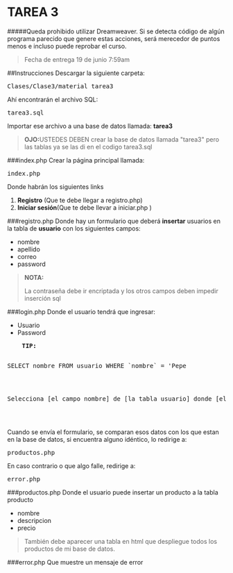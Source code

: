 TAREA 3
===============================
#####Queda prohibido utilizar Dreamweaver. Si se detecta código de algún programa parecido que genere estas acciones, será merecedor de puntos menos e incluso puede reprobar el curso.
<blockquote>
  Fecha de entrega 19 de junio 7:59am
</blockquote>

##Instrucciones
Descargar la siguiente carpeta:
<pre>Clases/Clase3/material_tarea3</pre>
Ahí encontrarán el archivo SQL:
<pre>tarea3.sql</pre>
Importar ese archivo a una base de datos llamada: <strong>tarea3</strong>
<blockquote><strong>OJO:</strong>USTEDES DEBEN crear la base de datos llamada "tarea3" pero las tablas ya se las di en el codigo tarea3.sql
</blockquote>
 


###index.php
Crear la página principal llamada:
<pre>index.php</pre>
<p>Donde habrán los siguientes links</p>
    <ol>
      <li><strong>Registro</strong> (Que te debe llegar a registro.php)</li>
      <li><strong>Iniciar sesión</strong>(Que te debe llevar a iniciar.php )</li>
    </ol>


###registro.php
Donde hay un formulario que deberá <strong>insertar</strong> usuarios en la tabla de <strong>usuario</strong> con los siguientes campos:
  <ul>
    <li>nombre</li>
    <li>apellido</li>
    <li>correo</li>
    <li>password</li>
  </ul>
  <blockquote>
    <strong>NOTA:</strong>
    <p>La contraseña debe ir encriptada y los otros campos deben impedir inserción sql</p>
  </blockquote>
 
###login.php
Donde el usuario tendrá que ingresar:
  <ul>
    <li>Usuario</li>
    <li>Password</li>
  </ul>
  <pre>
    <strong>TIP:</strong>
    <p>SELECT nombre FROM usuario WHERE `nombre` = 'Pepe</p>
    <p>Selecciona [el campo nombre] de [la tabla usuario] donde [el campo nombre] sea igual a [Pepe]</p>
  </pre>
Cuando se envía el formulario, se comparan esos datos con los que estan en la base de datos, si encuentra alguno idéntico, lo redirige a:
<pre>productos.php</pre>
En caso contrario o que algo falle, redirige a:
<pre>error.php</pre>

###productos.php
Donde el usuario puede insertar un producto a la tabla producto
  <ul>
    <li>nombre</li>
    <li>descripcion</li>
    <li>precio</li>
  </ul>

<blockquote>
  También debe aparecer una tabla en html que despliegue todos los productos de mi base de datos.
</blockquote>

###error.php
Que muestre un mensaje de error




